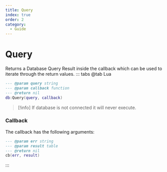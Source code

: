 ```yaml
---
title: Query
index: true
order: 2
category:
  - Guide
---
```


# Query
Returns a Database Query Result inside the callback which can be used to iterate through the return values.
::: tabs
@tab Lua
```lua
--- @param query string
--- @param callback function
--- @return nil
db:Query(query, callback)
```
> [!info]
> If database is not connected it will never execute.

### Callback
The callback has the following arguments:
```lua
--- @param err string
--- @param result table
--- @return nil
cb(err, result)
```
:::